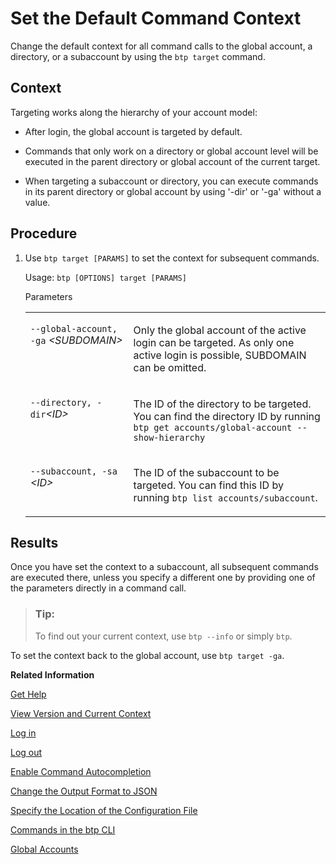 <!-- loio720645a3ed3945bd8d97a670b948ac07 -->

# Set the Default Command Context

Change the default context for all command calls to the global account, a directory, or a subaccount by using the `btp target` command.



## Context

Targeting works along the hierarchy of your account model:

-   After login, the global account is targeted by default.

-   Commands that only work on a directory or global account level will be executed in the parent directory or global account of the current target.

-   When targeting a subaccount or directory, you can execute commands in its parent directory or global account by using '-dir' or '-ga' without a value.




## Procedure

1.  Use `btp target [PARAMS]` to set the context for subsequent commands.

    Usage: `btp [OPTIONS] target [PARAMS]`

    <a name="loio720645a3ed3945bd8d97a670b948ac07__table_ovd_5ms_w3b"/>Parameters


    <table>
    <tr>
    <td valign="top">

    `--global-account, -ga` *<SUBDOMAIN\>*


    
    </td>
    <td valign="top">

    Only the global account of the active login can be targeted. As only one active login is possible, SUBDOMAIN can be omitted.


    
    </td>
    </tr>
    <tr>
    <td valign="top">

    `--directory, -dir`*<ID\>*


    
    </td>
    <td valign="top">

    The ID of the directory to be targeted. You can find the directory ID by running `btp get accounts/global-account --show-hierarchy`


    
    </td>
    </tr>
    <tr>
    <td valign="top">

    `--subaccount, -sa` *<ID\>*


    
    </td>
    <td valign="top">

    The ID of the subaccount to be targeted. You can find this ID by running `btp list accounts/subaccount`.


    
    </td>
    </tr>
    </table>
    



<a name="loio720645a3ed3945bd8d97a670b948ac07__result_f5r_jms_w3b"/>

## Results

Once you have set the context to a subaccount, all subsequent commands are executed there, unless you specify a different one by providing one of the parameters directly in a command call.

> ### Tip:  
> To find out your current context, use `btp --info` or simply `btp`.



To set the context back to the global account, use `btp target -ga`.

**Related Information**  


[Get Help](Get_Help_f8fd1e5.md "There is extensive help in the btp CLI about every command. You can get help with the help action or the --help option.")

[View Version and Current Context](View_Version_and_Current_Context_9c29222.md "To find out the current context you’re working in, run the command btp --info or simply btp.")

[Log in](Log_in_e241b30.md "Log in with the btp CLI is on global account level.")

[Log out](Log_out_9f1c87a.md "Logging out of the configured server removes all user-specific data from the configuration file.")

[Enable Command Autocompletion](Enable_Command_Autocompletion_46355fa.md "Use command autocompletion to save keystrokes when entering command actions, group-object combinations, and their parameters in the SAP BTP command line interface (btp CLI).")

[Change the Output Format to JSON](Change_the_Output_Format_to_JSON_dcb85b7.md "Use the --format json option to change the output format of a command to JSON.")

[Specify the Location of the Configuration File](Specify_the_Location_of_the_Configuration_File_e57288d.md "You can change the location of the configuration file by using the --config option or the environment variable.")

[Commands in the btp CLI](Commands_in_the_btp_CLI_a03a555.md "A list of all tasks and respective commands that are available in the SAP BTP command line interface (btp CLI).")

[Global Accounts](../10-concepts/Account_Model_8ed4a70.md#loioc165d95ee700407eb181770901caec94 "A global account is the realization of a contract you made with SAP.")

